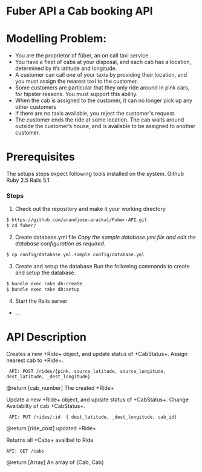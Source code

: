 # Fuber API a Cab booking API

# Modelling Problem:
- You are the proprietor of füber, an on call taxi service.
- You have a fleet of cabs at your disposal, and each cab has a location, determined by it’s latitude and longitude.
- A customer can call one of your taxis by providing their location, and you must assign the nearest taxi to the customer.
- Some customers are particular that they only ride around in pink cars, for hipster reasons. You must support this ability.
- When the cab is assigned to the customer, it can no longer pick up any other customers
- If there are no taxis available, you reject the customer's request.
- The customer ends the ride at some location. The cab waits around outside the customer’s house, and is available to be assigned to another customer.

# Prerequisites
The setups steps expect following tools installed on the system.
Github
Ruby 2.5
Rails 5.1

### Steps
1. Check out the repository and make it your working directory
```sh
$ https://github.com/anandjose-arackal/Fuber-API.git
$ cd fuber/
```
2. Create database.yml file
*Copy the sample database.yml file and edit the database configuration as required.*
```sh
$ cp config/database.yml.sample config/database.yml
```
3. Create and setup the database
Run the following commands to create and setup the database.
```sh
$ bundle exec rake db:create
$ bundle exec rake db:setup
```
4. Start the Rails server
* ...


# API Description

 Creates a new +Ride+ object, and update status of  +CabStatus+.
   Assign nearest cab  to +Ride+.
  
     API: POST /rides/{pink, source_latitude, source_longitude, dest_latitude, _dest_longitude}
  
   @return [cab_number] The created +Ride+
   
   
  Update a new +Ride+ object, and update status of  +CabStatus+.
   Change Availabilty of cab +CabStatus+.
  
     API: PUT /rides/:id  { dest_latitude, _dest_longitude, cab_id}
 
   @return [ride_cost] updated +Ride+


 Returns all +Cabs+ availbel to Ride
  
    API: GET /cabs
  
   @return [Array] An array of {Cab, Cab}

